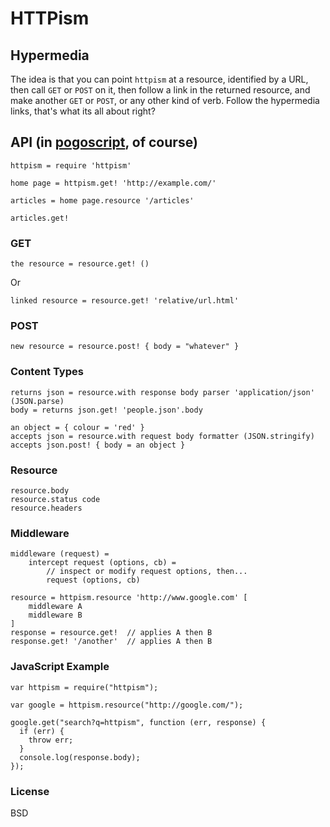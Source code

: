 # HTTPism

## Hypermedia

The idea is that you can point `httpism` at a resource, identified by a URL, then call `GET` or `POST` on it, then follow a link in the returned resource, and make another `GET` or `POST`, or any other kind of verb. Follow the hypermedia links, that's what its all about right?

## API (in [pogoscript](http://pogoscript.org/), of course)

    httpism = require 'httpism'

    home page = httpism.get! 'http://example.com/'

    articles = home page.resource '/articles'

    articles.get!

### GET

    the resource = resource.get! ()

Or

    linked resource = resource.get! 'relative/url.html'

### POST

    new resource = resource.post! { body = "whatever" }


### Content Types

    returns json = resource.with response body parser 'application/json' (JSON.parse)
    body = returns json.get! 'people.json'.body

    an object = { colour = 'red' }
    accepts json = resource.with request body formatter (JSON.stringify)
    accepts json.post! { body = an object }

### Resource

    resource.body
    resource.status code
    resource.headers

### Middleware

    middleware (request) =
        intercept request (options, cb) =
            // inspect or modify request options, then...
            request (options, cb)

    resource = httpism.resource 'http://www.google.com' [
        middleware A
        middleware B
    ]
    response = resource.get!  // applies A then B
    response.get! '/another'  // applies A then B

### JavaScript Example

    var httpism = require("httpism");

    var google = httpism.resource("http://google.com/");

    google.get("search?q=httpism", function (err, response) {
      if (err) {
        throw err;
      }
      console.log(response.body);
    });

### License

BSD